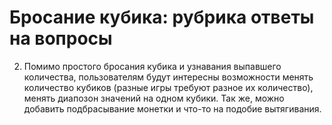 # Бросание кубика: рубрика ответы на вопросы

2. Помимо простого бросания кубика и узнавания выпавшего количества, пользователям будут интересны возможности менять количество кубиков (разные игры требуют разное их количество), менять диапозон значений на одном кубики. Так же, можно добавить подбрасывание монетки и что-то на подобие вытягивания. 
